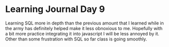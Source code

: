 # Learning Journal Day 9

Learning SQL more in depth than the previous amount that I learned while in the army has definitely helped make it less obnoxious to me. Hopefully with a bit more practice integrating it into javascript I will be less annoyed by it. Other than some frustration with SQL so far class is going smoothly.
